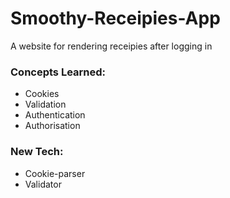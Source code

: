 # Smoothy-Receipies-App
A website for rendering receipies after logging in

### Concepts Learned:
- Cookies
- Validation
- Authentication
- Authorisation

### New Tech:
- Cookie-parser
- Validator